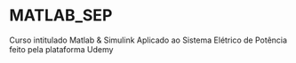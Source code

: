 # MATLAB_SEP
Curso intitulado Matlab &amp; Simulink Aplicado ao Sistema Elétrico de Potência feito pela plataforma Udemy
